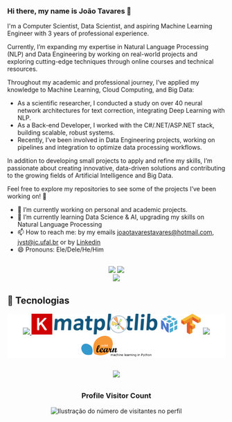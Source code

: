 ### Hi there, my name is João Tavares 👋
<p align="left">
  I'm a Computer Scientist, Data Scientist, and aspiring Machine Learning Engineer with 3 years of professional experience.

Currently, I’m expanding my expertise in Natural Language Processing (NLP) and Data Engineering by working on real-world projects and exploring cutting-edge techniques through online courses and technical resources.

Throughout my academic and professional journey, I’ve applied my knowledge to Machine Learning, Cloud Computing, and Big Data:

- As a scientific researcher, I conducted a study on over 40 neural network architectures for text correction, integrating Deep Learning with NLP.
- As a Back-end Developer, I worked with the C#/.NET/ASP.NET stack, building scalable, robust systems.
- Recently, I’ve been involved in Data Engineering projects, working on pipelines and integration to optimize data processing workflows.

In addition to developing small projects to apply and refine my skills, I’m passionate about creating innovative, data-driven solutions and contributing to the growing fields of Artificial Intelligence and Big Data.

Feel free to explore my repositories to see some of the projects I’ve been working on! 🚀
</p>

- 🔭 I’m currently working on personal and academic projects.
- 🌱 I’m currently learning Data Science & AI, upgrading my skills on Natural Language Processing
- 📫 How to reach me: by my emails joaotavarestavares@hotmail.com, jvst@ic.ufal.br or by [Linkedin](https://www.linkedin.com/in/jt4v4res)
- 😄 Pronouns: Ele/Dele/He/Him

##

<div align="center">
  <img height="222em" src="https://github-readme-stats-phi-roan-82.vercel.app/api?username=JT4v4res&show_icons=true&theme=dracula&include_all_commits=true&count_private=true&show=reviews,prs_merged,prs_merged_percentage"/>
  <img height="222em" src="https://github-readme-stats-phi-roan-82.vercel.app/api/top-langs/?username=JT4v4res&layout=compact&langs_count=12&theme=dracula&count_private=true&count_weight=1&card_width=350"/>
    <br />
  <img src="https://github-readme-streak-stats.herokuapp.com/?user=JT4v4res&theme=dark&hide_border=false"/>
</div>

 ## 🧠 Tecnologias
  
<p align="center" style="background-color: white;">
  <a href="https://skillicons.dev">
    <img src="https://skillicons.dev/icons?i=c,cs,dotnet,git,js,ts,mysql,nestjs,nodejs,postgres,py,rabbitmq,docker" />
  </a>
  <img height="48em" src="https://raw.githubusercontent.com/JT4v4res/JT4v4res/0010253238024bcd9106653f41baf049178c4781/keras.svg" />
  <img height="48em" src="https://raw.githubusercontent.com/JT4v4res/JT4v4res/0010253238024bcd9106653f41baf049178c4781/matplotlib.svg" />
  <img height="48em" src="https://github.com/JT4v4res/JT4v4res/blob/main/numpy.svg" />
  <img height="48em" src="https://github.com/JT4v4res/JT4v4res/blob/main/tensorflow-tf.svg" />
  <img height="48em" src="https://github.com/JT4v4res/JT4v4res/blob/main/favicon_white.ico" />
  <img height="48em" src="https://github.com/JT4v4res/JT4v4res/blob/main/scikit-learn.svg" />
</p>

##

<p align="center">
  <a
    href="https://github.com/ryo-ma/github-profile-trophy"
    title="repositório de troféus"
  >
    <img
      width="800"
      src="https://github-profile-trophy.vercel.app/?username=JT4v4res&column=8&theme=darkhub&no-frame=true&no-bg=true"
    />
  </a>

##

<div align="center">
  <h3><b>Profile Visitor Count</b></h3>
</div>

<p align="center">
  <img
    src="https://profile-counter.glitch.me/JT4v4res/count.svg"
    alt="Ilustração do número de visitantes no perfil"
  />
</p>
<!--
**JT4v4res/Jt4v4res** is a ✨ _special_ ✨ repository because its `README.md` (this file) appears on your GitHub profile.



Here are some ideas to get you started:


- 👯 I’m looking to collaborate on ...
- 🤔 I’m looking for help with ...
- 💬 Ask me about ...
- 📫 How to reach me: ...
- 😄 Pronouns: ...
- ⚡ Fun fact: ...
-->
